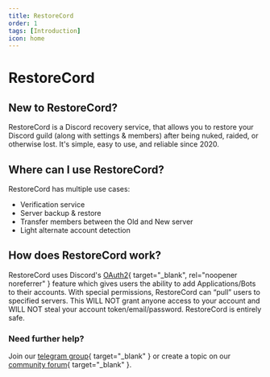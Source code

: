 ```yaml
---
title: RestoreCord
order: 1
tags: [Introduction]
icon: home
---
```


# RestoreCord

## New to RestoreCord?

RestoreCord is a Discord recovery service, that allows you to restore your Discord guild (along with settings & members) after being nuked, raided, or otherwise lost. It's simple, easy to use, and reliable since 2020.

## Where can I use RestoreCord?

RestoreCord has multiple use cases:

- Verification service
- Server backup & restore
- Transfer members between the Old and New server
- Light alternate account detection

## How does RestoreCord work?

RestoreCord uses Discord's [OAuth2](https://discord.com/developers/docs/topics/oauth2){ target="_blank", rel="noopener noreferrer" } feature which gives users the ability to add Applications/Bots to their accounts. With special permissions, RestoreCord can “pull” users to specified servers. This WILL NOT grant anyone access to your account and WILL NOT steal your account token/email/password. RestoreCord is entirely safe.

### Need further help?

Join our [telegram group](https://t.me/RestoreCord){ target="_blank" } or create a topic on our [community forum](https://community.restorecord.com/){ target="_blank" }.
